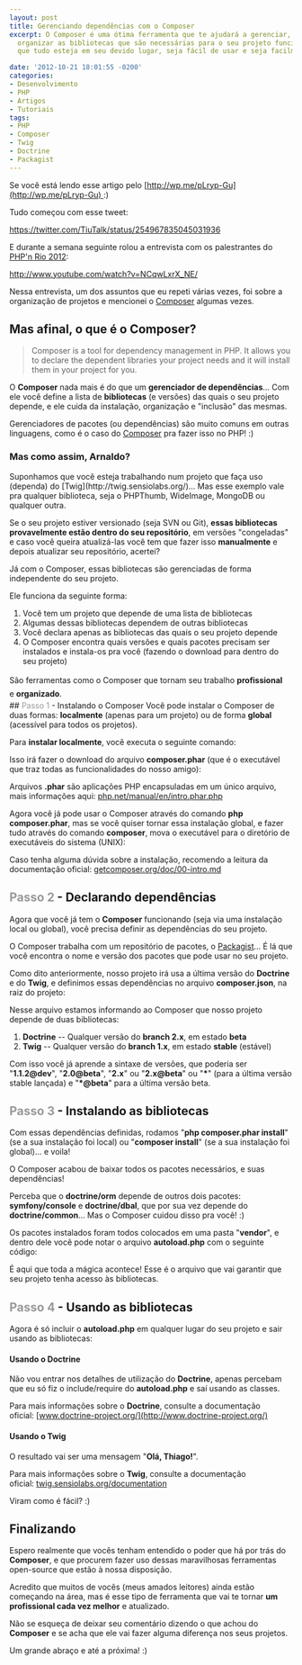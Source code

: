 ```yaml
---
layout: post
title: Gerenciando dependências com o Composer
excerpt: O Composer é uma ótima ferramenta que te ajudará a gerenciar, instalar e
  organizar as bibliotecas que são necessárias para o seu projeto funcionar. Garantindo
  que tudo esteja em seu devido lugar, seja fácil de usar e seja facilmente atualizado

date: '2012-10-21 18:01:55 -0200'
categories:
- Desenvolvimento
- PHP
- Artigos
- Tutoriais
tags:
- PHP
- Composer
- Twig
- Doctrine
- Packagist
---
```

Se você está lendo esse artigo pelo [http://wp.me/pLryp-Gu](http://wp.me/pLryp-Gu) :)

Tudo começou com esse tweet:

https://twitter.com/TiuTalk/status/254967835045031936

E durante a semana seguinte rolou a entrevista com os palestrantes do [PHP'n Rio 2012](http://phpnrio.com.br/2012/):

http://www.youtube.com/watch?v=NCqwLxrX_NE/

Nessa entrevista, um dos assuntos que eu repeti várias vezes, foi sobre a organização de projetos e mencionei o [Composer](http://getcomposer.org/) algumas vezes.

## Mas afinal, o que é o Composer?
<blockquote>Composer is a tool for dependency management in PHP. It allows you to declare the dependent libraries your project needs and it will install them in your project for you.
</blockquote>
O <strong>Composer</strong> nada mais é do que um <strong>gerenciador de dependências</strong>... Com ele você define a lista de <strong>bibliotecas</strong> (e versões) das quais o seu projeto depende, e ele cuida da instalação, organização e "inclusão" das mesmas.

Gerenciadores de pacotes (ou dependências) são muito comuns em outras linguagens, como é o caso do [Composer](http://getcomposer.org/) pra fazer isso no PHP! :)

<h3>Mas como assim, Arnaldo?</h3>
Suponhamos que você esteja trabalhando num projeto que faça uso (dependa) do [Twig](http://twig.sensiolabs.org/)... Mas esse exemplo vale pra qualquer biblioteca, seja o PHPThumb, WideImage, MongoDB ou qualquer outra.

Se o seu projeto estiver versionado (seja SVN ou Git), <strong>essas bibliotecas provavelmente estão dentro do seu repositório</strong>, em versões "congeladas" e caso você queira atualizá-las você tem que fazer isso <strong>manualmente</strong> e depois atualizar seu repositório, acertei?

Já com o Composer, essas bibliotecas são gerenciadas de forma independente do seu projeto.

Ele funciona da seguinte forma:

<ol>
<li>Você tem um projeto que depende de uma lista de bibliotecas</li>
<li>Algumas dessas bibliotecas dependem de outras bibliotecas</li>
<li>Você declara apenas as bibliotecas das quais o seu projeto depende</li>
<li>O Composer encontra quais versões e quais pacotes precisam ser instalados e instala-os pra você (fazendo o download para dentro do seu projeto)</li>
</ol>
<div><span style="line-height: 24px;">São ferramentas como o Composer que tornam seu trabalho </span><strong style="line-height: 24px;">profissional</strong><span style="line-height: 24px;"> e <strong>organizado</strong>.</span></div>
## <span style="color: #999999;">Passo 1</span> - Instalando o Composer
Você pode instalar o Composer de duas formas: <strong>localmente</strong> (apenas para um projeto) ou de forma <strong>global</strong> (acessível para todos os projetos).

Para <strong>instalar localmente</strong>, você<strong></strong> executa o seguinte comando:

<div data-gist-id="3927122" data-gist-show-loading="false"></div>

Isso irá fazer o download do arquivo <strong>composer.phar</strong> (que é o executável que traz todas as funcionalidades do nosso amigo):

<div data-gist-id="3927127" data-gist-show-loading="false"></div>

Arquivos <strong>.phar</strong> são aplicações PHP encapsuladas em um único arquivo, mais informações aqui: [php.net/manual/en/intro.phar.php](http://php.net/manual/en/intro.phar.php)

Agora você já pode usar o Composer através do comando <strong>php composer.phar</strong>, mas se você quiser tornar essa instalação global, e fazer tudo através do comando <strong>composer</strong>, mova o executável para o diretório de executáveis do sistema (UNIX):

<div data-gist-id="3927128" data-gist-show-loading="false"></div>

Caso tenha alguma dúvida sobre a instalação, recomendo a leitura da documentação oficial: [getcomposer.org/doc/00-intro.md](http://getcomposer.org/doc/00-intro.md)

## <span style="color: #999999;">Passo 2</span> - Declarando dependências
Agora que você já tem o <strong>Composer</strong> funcionando (seja via uma instalação local ou global), você precisa definir as dependências do seu projeto.

O Composer trabalha com um repositório de pacotes, o [Packagist](https://packagist.org/)... É lá que você encontra o nome e versão dos pacotes que pode usar no seu projeto.

Como dito anteriormente, nosso projeto irá usa a última versão do <strong>Doctrine</strong> e do <strong>Twig</strong>, e definimos essas dependências no arquivo <strong>composer.json</strong>, na raiz do projeto:

<div data-gist-id="3927227" data-gist-show-loading="false"></div>

Nesse arquivo estamos informando ao Composer que nosso projeto depende de duas bibliotecas:

<ol>
<li><strong>Doctrine</strong> -- Qualquer versão do <strong>branch 2.x</strong>, em estado <strong>beta</strong></li>
<li><strong>Twig</strong> -- Qualquer versão do <strong>branch 1.x</strong>, em estado <strong>stable</strong> (estável)</li>
</ol>
Com isso você já aprende a sintaxe de versões, que poderia ser "<strong>1.1.2@dev</strong>", "<strong>2.0@beta</strong>", "<strong>2.x</strong>" ou "<strong>2.x@beta</strong>" ou "<strong>*</strong>" (para a última versão stable lançada) e "<strong>*@beta</strong>" para a última versão beta.

## <span style="color: #999999;">Passo 3</span> - Instalando as bibliotecas
Com essas dependências definidas, rodamos "<strong>php composer.phar install</strong>" (se a sua instalação foi local) ou "<strong>composer install</strong>" (se a sua instalação foi global)... e voila!

<div data-gist-id="3927261" data-gist-show-loading="false"></div>

O Composer acabou de baixar todos os pacotes necessários, e suas dependências!

Perceba que o <strong>doctrine/orm</strong> depende de outros dois pacotes: <strong>symfony/console</strong> e <strong>doctrine/dbal</strong>, que por sua vez depende do <strong>doctrine/common</strong>... Mas o Composer cuidou disso pra você! :)

Os pacotes instalados foram todos colocados em uma pasta "<strong>vendor</strong>", e dentro dele você pode notar o arquivo <strong>autoload.php</strong> com o seguinte código:

<div data-gist-id="3928198" data-gist-show-loading="false"></div>

É aqui que toda a mágica acontece! Esse é o arquivo que vai garantir que seu projeto tenha acesso às bibliotecas.

## <span style="color: #999999;">Passo 4</span> - Usando as bibliotecas
Agora é só incluir o <strong>autoload.php</strong> em qualquer lugar do seu projeto e sair usando as bibliotecas:

<h4>Usando o Doctrine</h4>

<div data-gist-id="3928244" data-gist-show-loading="false"></div>

Não vou entrar nos detalhes de utilização do <strong>Doctrine</strong>, apenas percebam que eu só fiz o include/require do <strong>autoload.php</strong> e saí usando as classes.

Para mais informações sobre o <strong>Doctrine</strong>, consulte a documentação oficial: [www.doctrine-project.org/](http://www.doctrine-project.org/)

<h4>Usando o Twig</h4>

<div data-gist-id="3928259" data-gist-show-loading="false"></div>

O resultado vai ser uma mensagem "<strong>Olá, Thiago!</strong>".

Para mais informações sobre o <strong>Twig</strong>, consulte a documentação oficial: [twig.sensiolabs.org/documentation](http://twig.sensiolabs.org/documentation)

Viram como é fácil? :)

## Finalizando
Espero realmente que vocês tenham entendido o poder que há por trás do <strong>Composer</strong>, e que procurem fazer uso dessas maravilhosas ferramentas open-source que estão à nossa disposição.

Acredito que muitos de vocês (meus amados leitores) ainda estão começando na área, mas é esse tipo de ferramenta que vai te tornar <strong>um profissional cada vez melhor</strong> e atualizado.

Não se esqueça de deixar seu comentário dizendo o que achou do <strong>Composer</strong> e se acha que ele vai fazer alguma diferença nos seus projetos.

Um grande abraço e até a próxima! :)

